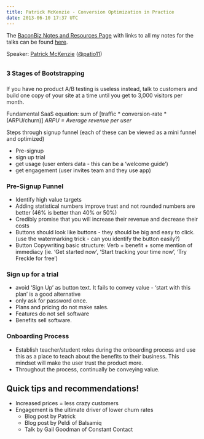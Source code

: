 ```yaml
---
title: Patrick McKenzie - Conversion Optimization in Practice
date: 2013-06-10 17:37 UTC
---
```

The <a title="BaconBiz 2013 Notes and Resources" href="http://matthewlehner.net/baconbiz-2013/">BaconBiz Notes and Resources Page</a> with links to all my notes for the talks can be found <a title="BaconBiz 2013 Notes and Resources" href="http://matthewlehner.net/baconbiz-2013/">here</a>.

Speaker: <a href="http://www.kalzumeus.com/" target="_blank">Patrick McKenzie</a> (<a href="http://twitter.com/patio11" target="_blank">@patio11</a>)
<h2><span style="line-height: 1.714285714; font-size: 1rem;">3 Stages of Bootstrapping</span></h2>
If you have no product A/B testing is useless instead, talk to customers and build one copy of your site at a time until you get to 3,000 visitors per month.

Fundamental SaaS equation: sum of [traffic * conversion-rate * (ARPU/churn)]
<em>ARPU = Average revenue per user</em>

Steps through signup funnel (each of these can be viewed as a mini funnel and optimized)

 * Pre-signup
 * sign up trial
 * get usage (user enters data - this can be a ‘welcome guide’)
 * get engagement (user invites team and they use app)

<h3>Pre-Signup Funnel</h3>

* Identify high value targets
* Adding statistical numbers improve trust and not rounded numbers are better (46% is better than 40% or 50%)
* Credibly promise that you will increase their revenue and decrease their costs
* Buttons should look like buttons - they should be big and easy to click. (use the watermarking trick - can you identify the button easily?)
* Button Copywriting basic structure: Verb + benefit + some mention of immediacy (ie. ‘Get started now’, ‘Start tracking your time now’, ‘Try Freckle for free’)

<h3>Sign up for a trial</h3>

* avoid ‘Sign Up’ as button text. It fails to convey value - ‘start with this plan’ is a good alternative
* only ask for password once.
* Plans and pricing do not make sales.
* Features do not sell software
* Benefits sell software.

<h3>Onboarding Process</h3>

* Establish teacher/student roles during the onboarding process and use this as a place to teach about the benefits to their business. This mindset will make the user trust the product more.
* Throughout the process, continually be conveying value.

<h2>Quick tips and recommendations!</h2>

* Increased prices = less crazy customers
* Engagement is the ultimate driver of lower churn rates
  * Blog post by Patrick
  * Blog post by Peldi of Balsamiq
  * Talk by Gail Goodman of Constant Contact
